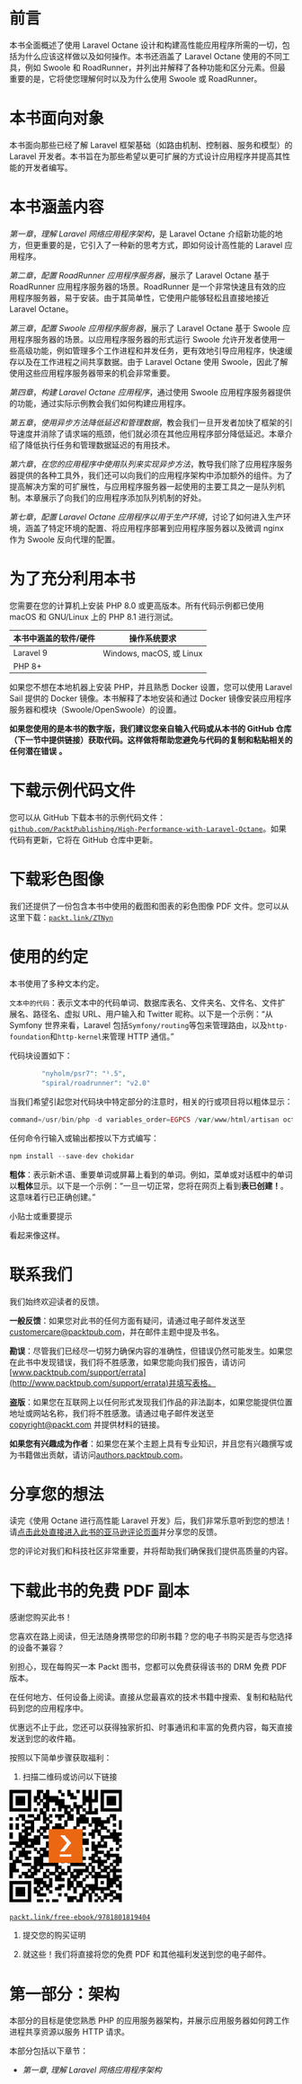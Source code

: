 # 前言

本书全面概述了使用 Laravel Octane 设计和构建高性能应用程序所需的一切，包括为什么应该这样做以及如何操作。本书还涵盖了 Laravel Octane 使用的不同工具，例如 Swoole 和 RoadRunner，并列出并解释了各种功能和区分元素。但最重要的是，它将使您理解何时以及为什么使用 Swoole 或 RoadRunner。

# 本书面向对象

本书面向那些已经了解 Laravel 框架基础（如路由机制、控制器、服务和模型）的 Laravel 开发者。本书旨在为那些希望以更可扩展的方式设计应用程序并提高其性能的开发者编写。

# 本书涵盖内容

*第一章*，*理解 Laravel 网络应用程序架构*，是 Laravel Octane 介绍新功能的地方，但更重要的是，它引入了一种新的思考方式，即如何设计高性能的 Laravel 应用程序。

*第二章*，*配置 RoadRunner 应用程序服务器*，展示了 Laravel Octane 基于 RoadRunner 应用程序服务器的场景。RoadRunner 是一个非常快速且有效的应用程序服务器，易于安装。由于其简单性，它使用户能够轻松且直接地接近 Laravel Octane。

*第三章*，*配置 Swoole 应用程序服务器*，展示了 Laravel Octane 基于 Swoole 应用程序服务器的场景。以应用程序服务器的形式运行 Swoole 允许开发者使用一些高级功能，例如管理多个工作进程和并发任务，更有效地引导应用程序，快速缓存以及在工作进程之间共享数据。由于 Laravel Octane 使用 Swoole，因此了解使用这些应用程序服务器带来的机会非常重要。

*第四章*，*构建 Laravel Octane 应用程序*，通过使用 Swoole 应用程序服务器提供的功能，通过实际示例教会我们如何构建应用程序。

*第五章*，*使用异步方法降低延迟和管理数据*，教会我们一旦开发者加快了框架的引导速度并消除了请求端的瓶颈，他们就必须在其他应用程序部分降低延迟。本章介绍了降低执行任务和管理数据延迟的有用技术。

*第六章*，*在您的应用程序中使用队列来实现异步方法*，教导我们除了应用程序服务器提供的各种工具外，我们还可以向我们的应用程序架构中添加额外的组件。为了提高解决方案的可扩展性，与应用程序服务器一起使用的主要工具之一是队列机制。本章展示了向我们的应用程序添加队列机制的好处。

*第七章*，*配置 Laravel Octane 应用程序以用于生产环境*，讨论了如何进入生产环境，涵盖了特定环境的配置、将应用程序部署到应用程序服务器以及微调 nginx 作为 Swoole 反向代理的配置。

# 为了充分利用本书

您需要在您的计算机上安装 PHP 8.0 或更高版本。所有代码示例都已使用 macOS 和 GNU/Linux 上的 PHP 8.1 进行测试。

| **本书中涵盖的软件/硬件** | **操作系统要求** |
| --- | --- |
| Laravel 9 | Windows, macOS, 或 Linux |
| PHP 8+ |  |

如果您不想在本地机器上安装 PHP，并且熟悉 Docker 设置，您可以使用 Laravel Sail 提供的 Docker 镜像。本书解释了本地安装和通过 Docker 镜像安装应用程序服务器和模块（Swoole/OpenSwoole）的设置。

**如果您使用的是本书的数字版，我们建议您亲自输入代码或从本书的 GitHub 仓库（下一节中提供链接）获取代码。这样做将帮助您避免与代码的复制和粘贴相关的任何潜在错误** **。**

# 下载示例代码文件

您可以从 GitHub 下载本书的示例代码文件：[`github.com/PacktPublishing/High-Performance-with-Laravel-Octane`](https://github.com/PacktPublishing/High-Performance-with-Laravel-Octane)。如果代码有更新，它将在 GitHub 仓库中更新。

# 下载彩色图像

我们还提供了一份包含本书中使用的截图和图表的彩色图像 PDF 文件。您可以从这里下载：[`packt.link/ZTNyn`](https://packt.link/ZTNyn)

# 使用的约定

本书使用了多种文本约定。

`文本中的代码`：表示文本中的代码单词、数据库表名、文件夹名、文件名、文件扩展名、路径名、虚拟 URL、用户输入和 Twitter 昵称。以下是一个示例：“从 Symfony 世界来看，Laravel 包括`Symfony/routing`等包来管理路由，以及`http-foundation`和`http-kernel`来管理 HTTP 通信。”

代码块设置如下：

```php
        "nyholm/psr7": "¹.5",
        "spiral/roadrunner": "v2.0"
```

当我们希望引起您对代码块中特定部分的注意时，相关的行或项目将以粗体显示：

```php
command=/usr/bin/php -d variables_order=EGPCS /var/www/html/artisan octane:start --server=swoole --host=0.0.0.0 --port=80 --watch
```

任何命令行输入或输出都按以下方式编写：

```php
npm install --save-dev chokidar
```

**粗体**：表示新术语、重要单词或屏幕上看到的单词。例如，菜单或对话框中的单词以**粗体**显示。以下是一个示例：“一旦一切正常，您将在网页上看到**表已创建！**。这意味着行已正确创建。”

小贴士或重要提示

看起来像这样。

# 联系我们

我们始终欢迎读者的反馈。

**一般反馈**：如果您对此书的任何方面有疑问，请通过电子邮件发送至 customercare@packtpub.com，并在邮件主题中提及书名。

**勘误**：尽管我们已经尽一切努力确保内容的准确性，但错误仍然可能发生。如果您在此书中发现错误，我们将不胜感激，如果您能向我们报告，请访问[www.packtpub.com/support/errata](http://www.packtpub.com/support/errata)并填写表格。

**盗版**：如果您在互联网上以任何形式发现我们作品的非法副本，如果您能提供位置地址或网站名称，我们将不胜感激。请通过电子邮件发送至 copyright@packt.com 并提供材料的链接。

**如果您有兴趣成为作者**：如果您在某个主题上具有专业知识，并且您有兴趣撰写或为书籍做出贡献，请访问[authors.packtpub.com](http://authors.packtpub.com)。

# 分享您的想法

读完《使用 Octane 进行高性能 Laravel 开发》后，我们非常乐意听到您的想法！请[点击此处直接进入此书的亚马逊评论页面](https://packt.link/r/1801819408)并分享您的反馈。

您的评论对我们和科技社区非常重要，并将帮助我们确保我们提供高质量的内容。

# 下载此书的免费 PDF 副本

感谢您购买此书！

您喜欢在路上阅读，但无法随身携带您的印刷书籍？您的电子书购买是否与您选择的设备不兼容？

别担心，现在每购买一本 Packt 图书，您都可以免费获得该书的 DRM 免费 PDF 版本。

在任何地方、任何设备上阅读。直接从您最喜欢的技术书籍中搜索、复制和粘贴代码到您的应用程序中。

优惠远不止于此，您还可以获得独家折扣、时事通讯和丰富的免费内容，每天直接发送到您的收件箱。

按照以下简单步骤获取福利：

1.  扫描二维码或访问以下链接

![二维码图片](img/B17728_QR_Free_PDF.jpg)

[`packt.link/free-ebook/9781801819404`](https://packt.link/free-ebook/9781801819404)

1.  提交您的购买证明

1.  就这些！我们将直接将您的免费 PDF 和其他福利发送到您的电子邮件。

# 第一部分：架构

本部分的目标是使您熟悉 PHP 的应用服务器架构，并展示应用服务器如何跨工作进程共享资源以服务 HTTP 请求。

本部分包括以下章节：

+   *第一章*, *理解 Laravel 网络应用程序架构*
